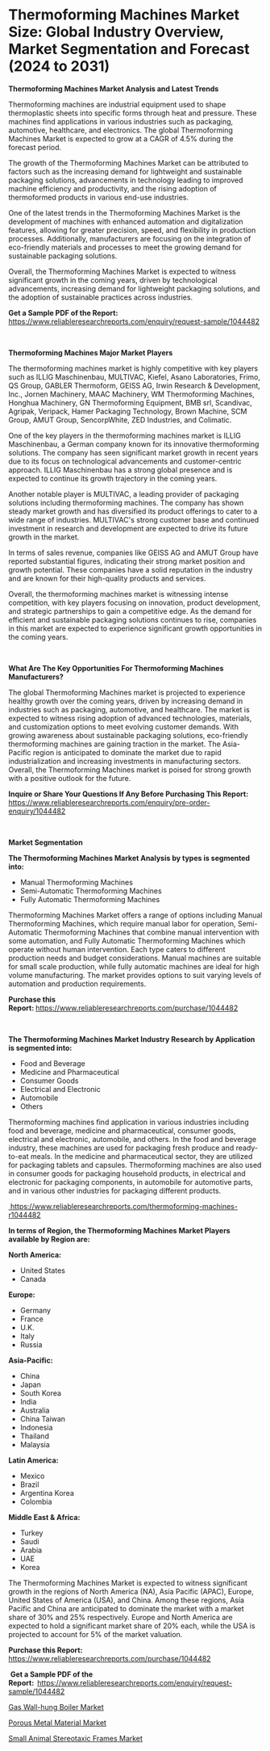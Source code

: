 <p><h1>Thermoforming Machines Market Size: Global Industry Overview, Market Segmentation and Forecast (2024 to 2031)</h1></p><p><strong>Thermoforming Machines Market Analysis and Latest Trends</strong></p>
<p><p>Thermoforming machines are industrial equipment used to shape thermoplastic sheets into specific forms through heat and pressure. These machines find applications in various industries such as packaging, automotive, healthcare, and electronics. The global Thermoforming Machines Market is expected to grow at a CAGR of 4.5% during the forecast period. </p><p>The growth of the Thermoforming Machines Market can be attributed to factors such as the increasing demand for lightweight and sustainable packaging solutions, advancements in technology leading to improved machine efficiency and productivity, and the rising adoption of thermoformed products in various end-use industries. </p><p>One of the latest trends in the Thermoforming Machines Market is the development of machines with enhanced automation and digitalization features, allowing for greater precision, speed, and flexibility in production processes. Additionally, manufacturers are focusing on the integration of eco-friendly materials and processes to meet the growing demand for sustainable packaging solutions.</p><p>Overall, the Thermoforming Machines Market is expected to witness significant growth in the coming years, driven by technological advancements, increasing demand for lightweight packaging solutions, and the adoption of sustainable practices across industries.</p></p>
<p><strong>Get a Sample PDF of the Report:&nbsp;</strong> <a href="https://www.reliableresearchreports.com/enquiry/request-sample/1044482">https://www.reliableresearchreports.com/enquiry/request-sample/1044482</a></p>
<p>&nbsp;</p>
<p><strong>Thermoforming Machines Major Market Players</strong></p>
<p><p>The thermoforming machines market is highly competitive with key players such as ILLIG Maschinenbau, MULTIVAC, Kiefel, Asano Laboratories, Frimo, QS Group, GABLER Thermoform, GEISS AG, Irwin Research & Development, Inc., Jornen Machinery, MAAC Machinery, WM Thermoforming Machines, Honghua Machinery, GN Thermoforming Equipment, BMB srl, Scandivac, Agripak, Veripack, Hamer Packaging Technology, Brown Machine, SCM Group, AMUT Group, SencorpWhite, ZED Industries, and Colimatic.</p><p>One of the key players in the thermoforming machines market is ILLIG Maschinenbau, a German company known for its innovative thermoforming solutions. The company has seen significant market growth in recent years due to its focus on technological advancements and customer-centric approach. ILLIG Maschinenbau has a strong global presence and is expected to continue its growth trajectory in the coming years.</p><p>Another notable player is MULTIVAC, a leading provider of packaging solutions including thermoforming machines. The company has shown steady market growth and has diversified its product offerings to cater to a wide range of industries. MULTIVAC's strong customer base and continued investment in research and development are expected to drive its future growth in the market.</p><p>In terms of sales revenue, companies like GEISS AG and AMUT Group have reported substantial figures, indicating their strong market position and growth potential. These companies have a solid reputation in the industry and are known for their high-quality products and services.</p><p>Overall, the thermoforming machines market is witnessing intense competition, with key players focusing on innovation, product development, and strategic partnerships to gain a competitive edge. As the demand for efficient and sustainable packaging solutions continues to rise, companies in this market are expected to experience significant growth opportunities in the coming years.</p></p>
<p>&nbsp;</p>
<p><strong>What Are The Key Opportunities For Thermoforming Machines Manufacturers?</strong></p>
<p><p>The global Thermoforming Machines market is projected to experience healthy growth over the coming years, driven by increasing demand in industries such as packaging, automotive, and healthcare. The market is expected to witness rising adoption of advanced technologies, materials, and customization options to meet evolving customer demands. With growing awareness about sustainable packaging solutions, eco-friendly thermoforming machines are gaining traction in the market. The Asia-Pacific region is anticipated to dominate the market due to rapid industrialization and increasing investments in manufacturing sectors. Overall, the Thermoforming Machines market is poised for strong growth with a positive outlook for the future.</p></p>
<p><strong>Inquire or Share Your Questions If Any Before Purchasing This Report:</strong> <a href="https://www.reliableresearchreports.com/enquiry/pre-order-enquiry/1044482">https://www.reliableresearchreports.com/enquiry/pre-order-enquiry/1044482</a></p>
<p>&nbsp;</p>
<p><strong>Market Segmentation</strong></p>
<p><strong>The Thermoforming Machines Market Analysis by types is segmented into:</strong></p>
<p><ul><li>Manual Thermoforming Machines</li><li>Semi-Automatic Thermoforming Machines</li><li>Fully Automatic Thermoforming Machines</li></ul></p>
<p><p>Thermoforming Machines Market offers a range of options including Manual Thermoforming Machines, which require manual labor for operation, Semi-Automatic Thermoforming Machines that combine manual intervention with some automation, and Fully Automatic Thermoforming Machines which operate without human intervention. Each type caters to different production needs and budget considerations. Manual machines are suitable for small scale production, while fully automatic machines are ideal for high volume manufacturing. The market provides options to suit varying levels of automation and production requirements.</p></p>
<p><strong>Purchase this Report:&nbsp;</strong><a href="https://www.reliableresearchreports.com/purchase/1044482">https://www.reliableresearchreports.com/purchase/1044482</a></p>
<p>&nbsp;</p>
<p><strong>The Thermoforming Machines Market Industry Research by Application is segmented into:</strong></p>
<p><ul><li>Food and Beverage</li><li>Medicine and Pharmaceutical</li><li>Consumer Goods</li><li>Electrical and Electronic</li><li>Automobile</li><li>Others</li></ul></p>
<p><p>Thermoforming machines find application in various industries including food and beverage, medicine and pharmaceutical, consumer goods, electrical and electronic, automobile, and others. In the food and beverage industry, these machines are used for packaging fresh produce and ready-to-eat meals. In the medicine and pharmaceutical sector, they are utilized for packaging tablets and capsules. Thermoforming machines are also used in consumer goods for packaging household products, in electrical and electronic for packaging components, in automobile for automotive parts, and in various other industries for packaging different products.</p></p>
<p><a href="https://www.reliableresearchreports.com/thermoforming-machines-r1044482">&nbsp;https://www.reliableresearchreports.com/thermoforming-machines-r1044482</a></p>
<p><strong>In terms of Region, the Thermoforming Machines Market Players available by Region are:</strong></p>
<p>
    <p> <strong> North America: </strong>
        <ul>
            <li>United States</li>
            <li>Canada</li>
        </ul>
        </p> 
    <p> <strong> Europe: </strong>
        <ul>
            <li>Germany</li>
            <li>France</li>
            <li>U.K.</li>
            <li>Italy</li>
            <li>Russia</li>
        </ul>
        </p> 
    <p> <strong> Asia-Pacific: </strong>
        <ul>
            <li>China</li>
            <li>Japan</li>
            <li>South Korea</li>
            <li>India</li>
            <li>Australia</li>
            <li>China Taiwan</li>
            <li>Indonesia</li>
            <li>Thailand</li>
            <li>Malaysia</li>
        </ul>
        </p> 
    <p> <strong> Latin America: </strong>
        <ul>
            <li>Mexico</li>
            <li>Brazil</li>
            <li>Argentina Korea</li>
            <li>Colombia</li>
        </ul>
        </p> 
    <p> <strong> Middle East & Africa: </strong>
        <ul>
            <li>Turkey</li>
            <li>Saudi</li>
            <li>Arabia</li>
            <li>UAE</li>
            <li>Korea</li>
        </ul>
    </p>
    </p>
<p><p>The Thermoforming Machines Market is expected to witness significant growth in the regions of North America (NA), Asia Pacific (APAC), Europe, United States of America (USA), and China. Among these regions, Asia Pacific and China are anticipated to dominate the market with a market share of 30% and 25% respectively. Europe and North America are expected to hold a significant market share of 20% each, while the USA is projected to account for 5% of the market valuation.</p></p>
<p><strong>Purchase this Report: </strong><a href="https://www.reliableresearchreports.com/purchase/1044482">https://www.reliableresearchreports.com/purchase/1044482</a></p>
<p>&nbsp;<strong>Get a Sample PDF of the Report:&nbsp;&nbsp;</strong><a href="https://www.reliableresearchreports.com/enquiry/request-sample/1044482">https://www.reliableresearchreports.com/enquiry/request-sample/1044482</a></p>
<p><strong></strong></p>
<p><p><a href="https://www.linkedin.com/pulse/gas-wall-hung-boiler-market-goal-estimating-size-future-growth-a7fue?trackingId=3rsLoo4RbHMjbnZZOUtrZw%3D%3D">Gas Wall-hung Boiler Market</a></p><p><a href="https://www.linkedin.com/pulse/porous-metal-material-market-size-share-amp-trends-analysis-zf9ne?trackingId=6Cubxlk72Y%2B8%2BgJf2IMwsA%3D%3D">Porous Metal Material Market</a></p><p><a href="https://www.linkedin.com/pulse/small-animal-stereotaxic-frames-market-research-report-unlocks-xrlue?trackingId=OJdxsNoG0N1ElwUpCj3ZYg%3D%3D">Small Animal Stereotaxic Frames Market</a></p></p>